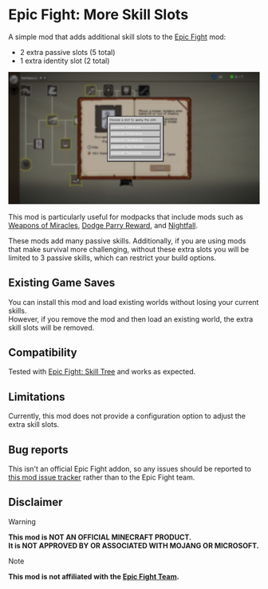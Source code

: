 # Epic Fight: More Skill Slots

A simple mod that adds additional skill slots to the [Epic Fight](https://modrinth.com/mod/epic-fight) mod:

* 2 extra passive slots (5 total)
* 1 extra identity slot (2 total)

<img src="https://github.com/EchoEllet/EpicFightMoreSkillSlots/blob/main/readme_images/extra_passive_slots.png?raw=true" alt="Extra passive skills" width="1200">

This mod is particularly useful for modpacks that include mods such as  
[Weapons of Miracles](https://modrinth.com/mod/weapons-of-miracles), [Dodge Parry Reward](https://www.curseforge.com/minecraft/mc-mods/epic-fight-dodge-parry-reward),
and [Nightfall](https://www.curseforge.com/minecraft/mc-mods/epicfight-nightfall).

These mods add many passive skills. Additionally, if you are using mods that make survival more challenging, without
these extra slots you will be limited to 3 passive skills, which can restrict your build options.

## Existing Game Saves

You can install this mod and load existing worlds without losing your current skills.  
However, if you remove the mod and then load an existing world, the extra skill slots will be removed.

## Compatibility

Tested with [Epic Fight: Skill Tree](https://modrinth.com/mod/epic-fight-skill-tree) and works as expected.

## Limitations

Currently, this mod does not provide a configuration option to adjust the extra skill slots.

## Bug reports

This isn't an official Epic Fight addon, so any issues should be reported
to [this mod issue tracker](https://github.com/EchoEllet/EpicFightMoreSkillSlots/issues)
rather than to the Epic Fight team.

## Disclaimer

> [!WARNING]
> **This mod is NOT AN OFFICIAL MINECRAFT PRODUCT.  
> It is NOT APPROVED BY OR ASSOCIATED WITH MOJANG OR MICROSOFT.**

> [!NOTE]
> **This mod is not affiliated with the [Epic Fight Team](https://github.com/Epic-Fight).**
